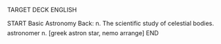 TARGET DECK
ENGLISH

START
Basic
Astronomy
Back: n. The scientific study of celestial bodies.  astronomer n. [greek astron star, nemo arrange]
END
